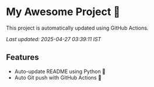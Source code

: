 # My Awesome Project 🚀

This project is automatically updated using GitHub Actions.

_Last updated: 2025-04-27 03:39:11 IST_

## Features
- Auto-update README using Python 🐍
- Auto Git push with GitHub Actions 🤖
